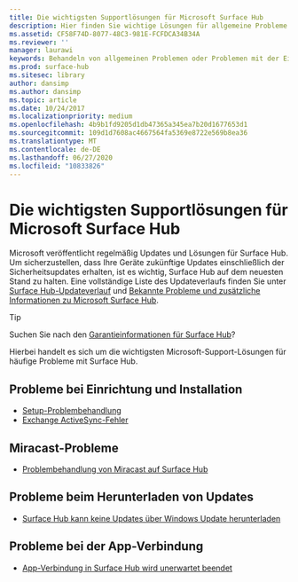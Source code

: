 ```yaml
---
title: Die wichtigsten Supportlösungen für Microsoft Surface Hub
description: Hier finden Sie wichtige Lösungen für allgemeine Probleme mit Surface Hub.
ms.assetid: CF58F74D-8077-48C3-981E-FCFDCA34B34A
ms.reviewer: ''
manager: laurawi
keywords: Behandeln von allgemeinen Problemen oder Problemen mit der Einrichtung
ms.prod: surface-hub
ms.sitesec: library
author: dansimp
ms.author: dansimp
ms.topic: article
ms.date: 10/24/2017
ms.localizationpriority: medium
ms.openlocfilehash: 4b9b1fd9205d1db47365a345ea7b20d1677653d1
ms.sourcegitcommit: 109d1d7608ac4667564fa5369e8722e569b8ea36
ms.translationtype: MT
ms.contentlocale: de-DE
ms.lasthandoff: 06/27/2020
ms.locfileid: "10833826"
---
```

# Die wichtigsten Supportlösungen für Microsoft Surface Hub

Microsoft veröffentlicht regelmäßig Updates und Lösungen für Surface Hub. Um sicherzustellen, dass Ihre Geräte zukünftige Updates einschließlich der Sicherheitsupdates erhalten, ist es wichtig, Surface Hub auf dem neuesten Stand zu halten. Eine vollständige Liste des Updateverlaufs finden Sie unter [Surface Hub-Updateverlauf](https://www.microsoft.com/surface/support/surface-hub/surface-hub-update-history) und [Bekannte Probleme und zusätzliche Informationen zu Microsoft Surface Hub](https://support.microsoft.com/help/4025643).

>[!TIP]
>Suchen Sie nach den [Garantieinformationen für Surface Hub](https://support.microsoft.com/help/4040687/surface-surface-documents)?

Hierbei handelt es sich um die wichtigsten Microsoft-Support-Lösungen für häufige Probleme mit Surface Hub.

## Probleme bei Einrichtung und Installation

- [Setup-Problembehandlung](troubleshoot-surface-hub.md#setup-troubleshooting)
- [Exchange ActiveSync-Fehler](troubleshoot-surface-hub.md#exchange-activesync-errors)

## Miracast-Probleme

- [Problembehandlung von Miracast auf Surface Hub](miracast-troubleshooting.md)
 
## Probleme beim Herunterladen von Updates

- [Surface Hub kann keine Updates über Windows Update herunterladen](https://support.microsoft.com/help/3191418/surface-hub-can-t-download-updates-from-windows-update)

## Probleme bei der App-Verbindung

- [App-Verbindung in Surface Hub wird unerwartet beendet](https://support.microsoft.com/help/3157417/the-connect-app-in-surface-hub-exits-unexpectedly)


 


 





